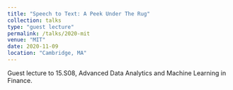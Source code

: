 ```yaml
---
title: "Speech to Text: A Peek Under The Rug"
collection: talks
type: "guest lecture"
permalink: /talks/2020-mit
venue: "MIT"
date: 2020-11-09
location: "Cambridge, MA"
---
```


Guest lecture to 15.S08, Advanced Data Analytics and Machine Learning in Finance.
